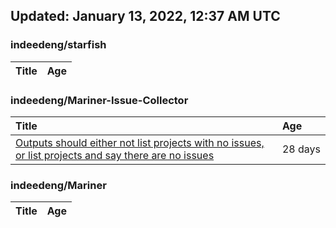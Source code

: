 ## Updated: January 13, 2022, 12:37 AM UTC


### indeedeng/starfish
|**Title**|**Age**|
|:----|:----|


### indeedeng/Mariner-Issue-Collector
|**Title**|**Age**|
|:----|:----|
|[Outputs should either not list projects with no issues, or list projects and say there are no issues](https://github.com/indeedeng/Mariner-Issue-Collector/issues/40)|28&nbsp;days|


### indeedeng/Mariner
|**Title**|**Age**|
|:----|:----|